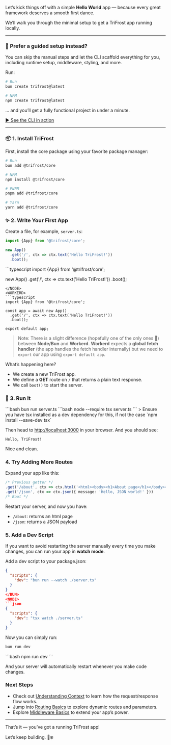 Let’s kick things off with a simple **Hello World** app — because every great framework deserves a smooth first dance.

We’ll walk you through the minimal setup to get a TriFrost app running locally.

---

### 🧭 Prefer a guided setup instead?
You can skip the manual steps and let the CLI scaffold everything for you, including runtime setup, middleware, styling, and more.

Run:
```bash
# Bun
bun create trifrost@latest

# NPM
npm create trifrost@latest
```

... and you’ll get a fully functional project in under a minute.

[▶️ See the CLI in action](/docs/cli-quickstart)

---

### 📦 1. Install TriFrost
First, install the core package using your favorite package manager:
```bash
# Bun
bun add @trifrost/core

# NPM
npm install @trifrost/core

# PNPM
pnpm add @trifrost/core

# Yarn
yarn add @trifrost/core
```

### ✨ 2. Write Your First App
Create a file, for example, `server.ts`:
<RUNTIME>
<BUN>
```typescript
import {App} from '@trifrost/core';

new App()
  .get('/', ctx => ctx.text('Hello TriFrost!'))
  .boot();
```
</BUN>
<NODE>
```typescript
import {App} from '@trifrost/core';

new App()
  .get('/', ctx => ctx.text('Hello TriFrost!'))
  .boot();
```
</NODE>
<WORKERD>
```typescript
import {App} from '@trifrost/core';

const app = await new App()
  .get('/', ctx => ctx.text('Hello TriFrost!'))
  .boot();

export default app;
```
> Note: There is a slight difference (hopefully one of the only ones 🥹) between **Node/Bun** and **Workerd**.
> **Workerd** expects a **global fetch handler** (the app handles the fetch handler internally) but we need to `export` our app using `export default app`.
</WORKERD>
</RUNTIME>

What’s happening here?
- We create a new TriFrost app.
- We define a **GET** route on `/` that returns a plain text response.
- We call `boot()` to start the server.

### 🚀 3. Run It
<RUNTIME>
<BUN>
```bash
bun run server.ts
</BUN>
<NODE>
```bash
node --require tsx server.ts
```
> Ensure you have tsx installed as a dev dependency for this, if not the case `npm install --save-dev tsx`
</NODE>
</RUNTIME>

Then head to [http://localhost:3000](http://localhost:3000) in your browser. And you should see:
```
Hello, TriFrost!
```

Nice and clean.

### 4. Try Adding More Routes
Expand your app like this:
```typescript
/* Previous getter */
.get('/about', ctx => ctx.html('<html><body><h1>About page</h1></body></html>'))
.get('/json', ctx => ctx.json({ message: 'Hello, JSON world!' }))
/* Boot */
```

Restart your server, and now you have:
- `/about`: returns an html page
- `/json`: returns a JSON payload

### 5. Add a Dev Script
If you want to avoid restarting the server manually every time you make changes, you can run your app in **watch mode**.

Add a dev script to your package.json:
<RUNTIME>
<BUN>
```json
{
  "scripts": {
    "dev": "bun run --watch ./server.ts"
  }
}
</BUN>
<NODE>
```json
{
  "scripts": {
    "dev": "tsx watch ./server.ts"
  }
}
```
</NODE>
</RUNTIME>

Now you can simply run:
<RUNTIME>
<BUN>
```bash
bun run dev
```
</BUN>
<NODE>
```bash
npm run dev
```
</NODE>
</RUNTIME>

And your server will automatically restart whenever you make code changes.

### Next Steps
- Check out [Understanding Context](/docs/understanding-context) to learn how the request/response flow works.
- Jump into [Routing Basics](/docs/routing-basics) to explore dynamic routes and parameters.
- Explore [Middleware Basics](/docs/middleware-basics) to extend your app’s power.

---

That’s it — you’ve got a running TriFrost app!

Let’s keep building. 💪❄️
